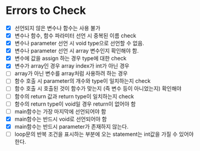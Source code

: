 # Errors to Check

- [x] 선언되지 않은 변수나 함수는 사용 불가
- [x] 변수나 함수, 함수 파라미터 선언 시 중복된 이름 check
- [x] 변수나 parameter 선언 시 void type으로 선언할 수 없음.
- [x] 변수나 parameter 선언 시 array 변수인지 확인해야 함.
- [x] 변수에 값을 assign 하는 경우 type에 대한 check
- [x] 변수가 array인 경우 array index가 int가 아닌 경우
- [ ] array가 아닌 변수를 array처럼 사용하려 하는 경우
- [ ] 함수 호출 시 parameter의 개수와 type이 일치하는지 check
- [ ] 함수 호출 시 호출된 것이 함수가 맞는지 (즉 변수 등이 아니었는지) 확인해야
- [ ] 함수의 return 값과 return type이 일치하는지 check
- [ ] 함수의 return type이 void일 경우 return이 없어야 함
- [ ] main함수는 가장 마지막에 선언되어야 함
- [x] main함수는 반드시 void로 선언되어야 함
- [x] main함수는 반드시 parameter가 존재하지 않는다.
- [ ] loop문의 반복 조건을 표시하는 부분에 오는 statement는 int값을 가질 수 있어야 한다.
